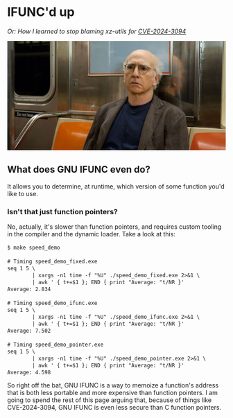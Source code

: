 # IFUNC'd up
*Or: How I learned to stop blaming xz-utils for [CVE-2024-3094][2]*

![I think IFUNC'd up](larry.jpeg)

## What does GNU IFUNC even do?
It allows you to determine, at runtime, which version of some function you'd
like to use.

### Isn't that just function pointers?
No, actually, it's slower than function pointers, and requires custom tooling in
the compiler and the dynamic loader. Take a look at this:

```console
$ make speed_demo

# Timing speed_demo_fixed.exe
seq 1 5 \
        | xargs -n1 time -f "%U" ./speed_demo_fixed.exe 2>&1 \
        | awk ' { t+=$1 }; END { print "Average: "t/NR }'
Average: 2.834

# Timing speed_demo_ifunc.exe
seq 1 5 \
        | xargs -n1 time -f "%U" ./speed_demo_ifunc.exe 2>&1 \
        | awk ' { t+=$1 }; END { print "Average: "t/NR }'
Average: 7.502

# Timing speed_demo_pointer.exe
seq 1 5 \
        | xargs -n1 time -f "%U" ./speed_demo_pointer.exe 2>&1 \
        | awk ' { t+=$1 }; END { print "Average: "t/NR }'
Average: 4.598
```

So right off the bat, GNU IFUNC is a way to memoize a function's address that
is both less portable and more expensive than function pointers. I am going to
spend the rest of this page arguing that, because of things like CVE-2024-3094,
GNU IFUNC is even less secure than C function pointers.

[1]: https://robertdfrench.com/xz-utils.html
[2]: https://nvd.nist.gov/vuln/detail/CVE-2024-3094
